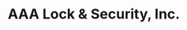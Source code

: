 ---
title: "AAA Lock & Security, Inc."
url: /chester/aaa-lock-und-security-inc/
shop: Schlüsseldienst
---